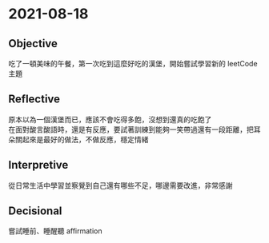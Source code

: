 # 2021-08-18

## Objective

吃了一頓美味的午餐，第一次吃到這麼好吃的漢堡，開始嘗試學習新的 leetCode 主題

## Reflective

原本以為一個漢堡而已，應該不會吃得多飽，沒想到還真的吃飽了  
在面對酸言酸語時，還是有反應，要試著訓練到能夠一笑帶過還有一段距離，把耳朵關起來是最好的做法，不做反應，穩定情緒

## Interpretive

從日常生活中學習並察覺到自己還有哪些不足，哪邊需要改進，非常感謝

## Decisional

嘗試睡前、睡醒聽 affirmation
